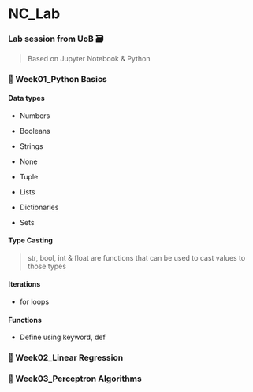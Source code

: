 # NC_Lab

### Lab session from UoB :card_file_box:
> Based on Jupyter Notebook & Python 

### :memo: Week01_Python Basics
#### Data types
* Numbers

* Booleans

* Strings

* None 

* Tuple

* Lists

* Dictionaries

* Sets

#### Type Casting
> str, bool, int & float are functions that can be used to cast values to those types

#### Iterations
* for loops

#### Functions
* Define using keyword, def



### :memo: Week02_Linear Regression



### :memo: Week03_Perceptron Algorithms
